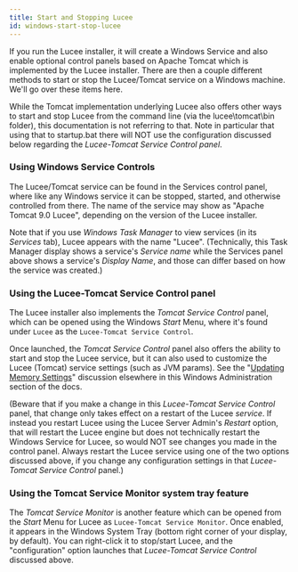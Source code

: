 ```yaml
---
title: Start and Stopping Lucee
id: windows-start-stop-lucee
---
```


If you run the Lucee installer, it will create a Windows Service and also enable optional control panels based on Apache Tomcat which is implemented by the Lucee installer. There are then a couple different methods to start or stop the Lucee/Tomcat service on a Windows machine. We'll go over these items here.

While the Tomcat implementation underlying Lucee also offers other ways to start and stop Lucee from the command line (via the lucee\tomcat\bin folder), this documentation is not referring to that. Note in particular that using that to startup.bat there will NOT use the configuration discussed below regarding the _Lucee-Tomcat Service Control panel_.

### Using Windows Service Controls ###

The Lucee/Tomcat service can be found in the Services control panel, where like any Windows service it can be stopped, started, and otherwise controlled from there. The name of the service may show as "Apache Tomcat 9.0 Lucee", depending on the version of the Lucee installer. 

Note that if you use _Windows Task Manager_ to view services (in its _Services_ tab), Lucee appears with the name "Lucee". (Technically, this Task Manager display shows a service's _Service name_ while the Services panel above shows a service's _Display Name_, and those can differ based on how the service was created.)

### Using the Lucee-Tomcat Service Control panel ###

The Lucee installer also implements the _Tomcat Service Control_ panel, which can be opened using the Windows _Start_ Menu, where it's found under `Lucee` as the `Lucee-Tomcat Service Control`.

Once launched, the _Tomcat Service Control_ panel also offers the ability to start and stop the Lucee service, but it can also used to customize the Lucee (Tomcat) service settings (such as JVM params). See the "[Updating Memory Settings](../03.updating-memory-settings/page.md)" discussion elsewhere in this Windows Administration section of the docs.

(Beware that if you make a change in this _Lucee-Tomcat Service Control_ panel, that change only takes effect on a restart of the Lucee _service_. If instead you restart Lucee using the Lucee Server Admin's _Restart_ option, that will restart the Lucee engine but does not technically restart the Windows Service for Lucee, so would NOT see changes you made in the control panel. Always restart the Lucee service using one of the two options discussed above, if you change any configuration settings in that _Lucee-Tomcat Service Control_ panel.)

### Using the Tomcat Service Monitor system tray feature ###

The _Tomcat Service Monitor_ is another feature which can be opened from the _Start_ Menu for Lucee as `Lucee-Tomcat Service Monitor`. Once enabled, it appears in the Windows System Tray (bottom right corner of your display, by default). You can right-click it to stop/start Lucee, and the "configuration" option launches that _Lucee-Tomcat Service Control_ discussed above.